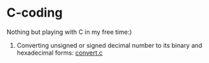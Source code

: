 # C-coding
Nothing but playing with C in my free time:)
1. Converting unsigned or signed decimal number to its binary and hexadecimal forms: [convert.c](https://github.com/ColonelBee/C-coding/blob/main/convert.c)
